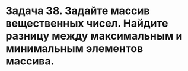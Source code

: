 # Задача 38. Задайте массив вещественных чисел. Найдите разницу между максимальным и минимальным элементов массива.